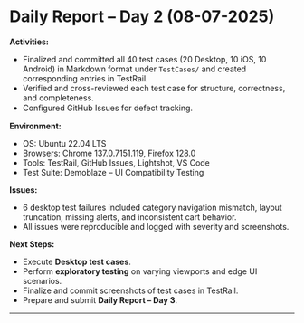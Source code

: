 # Daily Report – Day 2 (08-07-2025)

**Activities:**  
- Finalized and committed all 40 test cases (20 Desktop, 10 iOS, 10 Android) in Markdown format under `TestCases/` and created corresponding entries in TestRail.  
- Verified and cross-reviewed each test case for structure, correctness, and completeness.  
- Conﬁgured GitHub Issues for defect tracking.

**Environment:**  
- OS: Ubuntu 22.04 LTS  
- Browsers: Chrome 137.0.7151.119, Firefox 128.0  
- Tools: TestRail, GitHub Issues, Lightshot, VS Code  
- Test Suite: Demoblaze – UI Compatibility Testing

**Issues:**  
- 6 desktop test failures included category navigation mismatch, layout truncation, missing alerts, and inconsistent cart behavior.
- All issues were reproducible and logged with severity and screenshots.

**Next Steps:**  
- Execute **Desktop test cases**.
- Perform **exploratory testing** on varying viewports and edge UI scenarios.
- Finalize and commit screenshots of test cases in TestRail.
- Prepare and submit **Daily Report – Day 3**.

---
